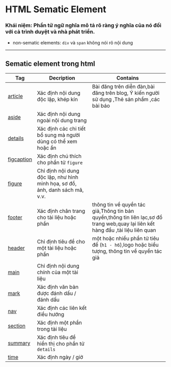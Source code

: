 # HTML Sematic Element
### Khái niệm: Phần tử ngữ nghĩa mô tả rõ ràng ý nghĩa của nó đối với cả trình duyệt và nhà phát triển.
+ non-sematic elements: `div` và `span`  không nói rõ nội dung
---

## Sematic element trong html

| Tag      | Decription                             | Contains      |
| -------- |----------| ---------|
| [article](https://www.w3schools.com/tags/tag_article.asp)  | Xác định nội dung độc lập, khép kín    | Bài đăng trên diễn đàn,bài đăng trên blog, Ý kiến ​​người sử dụng ,Thẻ sản phẩm ,các bài báo  |
| [aside](https://www.w3schools.com/tags/tag_aside.asp)    | Xác định nội dung ngoài nội dung trang |   |
| [details](https://www.w3schools.com/tags/tag_details.asp)  | Xác định các chi tiết bổ sung mà người dùng có thể xem hoặc ẩn |
| [figcaption](https://www.w3schools.com/tags/tag_figcaption.asp)| Xác định chú thích cho phần tử `figure`|
| [figure](https://www.w3schools.com/tags/tag_figure.asp) | Chỉ định nội dung độc lập, như hình minh họa, sơ đồ, ảnh, danh sách mã, v.v.
| [footer](https://www.w3schools.com/tags/tag_footer.asp) | Xác định chân trang cho tài liệu hoặc phần | thông tin về quyền tác giả,Thông tin bản quyền,thông tin liên lạc,sơ đồ trang web,quay lại liên kết hàng đầu ,tài liệu liên quan
|[header](https://www.w3schools.com/tags/tag_header.asp) | Chỉ định tiêu đề cho một tài liệu hoặc phần | một hoặc nhiều phần tử tiêu đề (`h1 - h6`),logo hoặc biểu tượng, thông tin về quyền tác giả
| [main](https://www.w3schools.com/tags/tag_main.asp) | Chỉ định nội dung chính của một tài liệu |
|[mark](https://www.w3schools.com/tags/tag_mark.asp) | Xác định văn bản được đánh dấu / đánh dấu |
| [nav](https://www.w3schools.com/tags/tag_nav.asp) | Xác định các liên kết điều hướng |
| [section](https://www.w3schools.com/tags/tag_section.asp) | Xác định một phần trong tài liệu |
| [summary](https://www.w3schools.com/tags/tag_summary.asp) | Xác định tiêu đề hiển thị cho phần tử `details` |
| [time](https://www.w3schools.com/tags/tag_time.asp) |Xác định ngày / giờ|
